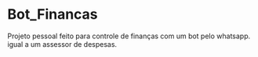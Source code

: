 # Bot_Financas
Projeto pessoal feito para controle de finanças com um bot pelo whatsapp. igual a um assessor de despesas.
